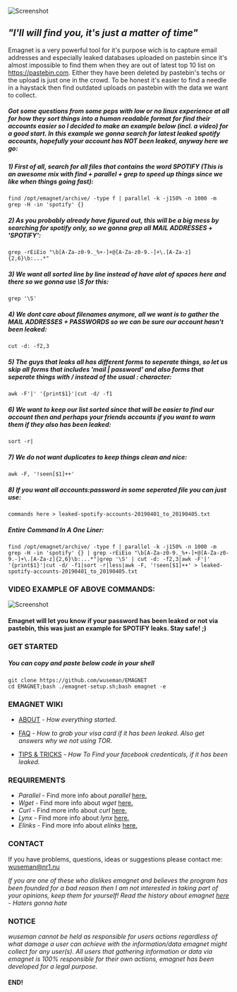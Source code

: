![Screenshot](https://nr1.nu/emagnet/pictures/emagnet-maskot.png)

## _"I'll will find you, it's just a matter of time"_

Emagnet is a very powerful tool for it's purpose wich is to capture email addresses and especially leaked databases uploaded on pastebin since it's almost impossible to find them when they are out of latest top 10 list on https://pastebin.com. Either they have been deleted by pastebin's techs or the upload is just one in the crowd. To be honest it's easier to find a needle in a haystack then find outdated uploads on pastebin with the data we want to collect.

##### Got some questions from some peps with low or no linux experience at all for how they sort things into a human readable format for find their accounts easier so I decided to make an example below (incl. a video) for a good start. In this example we gonna search for latest leaked spotify accounts, hopefully your account has NOT been leaked, anyway here we go: 

##### 1) First of all, search for all files that contains the word _SPOTIFY_ (This is an awesome mix with find + parallel + grep to speed up things since we like when things going fast):
   
    find /opt/emagnet/archive/ -type f | parallel -k -j150% -n 1000 -m grep -H -in 'spotify' {}

##### 2) As you probably already have figured out, this will be a big mess by searching for spotify only, so we gonna grep all _MAIL ADDRESSES_ + _'SPOTIFY'_:
    
    grep -rEiEio "\b[A-Za-z0-9._%+-]+@[A-Za-z0-9.-]+\.[A-Za-z]{2,6}\b:...*"

##### 3) We want all sorted line by line instead of have alot of spaces here and there so we gonna use \S for this:
    
    grep '\S' 

##### 4) We dont care about filenames anymore, all we want is to gather the MAIL ADDRESSES + PASSWORDS so we can be sure our account hasn't been leaked: 
    
    cut -d: -f2,3

##### 5) The guys that leaks all has different forms to seperate things, so let us skip all forms that includes 'mail | password' and also forms that seperate things with / instead of the usual : character:
  
    awk -F'|' '{print$1}'|cut -d/ -f1

##### 6) We want to keep our list sorted since that will be easier to find our account then and perhaps your friends accounts if you want to warn them if they also has been leaked:
    
    sort -r|

##### 7) We do not want duplicates to keep things clean and nice: 
    
    awk -F, '!seen[$1]++'

##### 8) If you want all accounts:password in some seperated file you can just use:

    commands here > leaked-spotify-accounts-20190401_to_20190405.txt 

##### Entire Command In A One Liner: 

    find /opt/emagnet/archive/ -type f | parallel -k -j150% -n 1000 -m grep -H -in 'spotify' {} | grep -rEiEio "\b[A-Za-z0-9._%+-]+@[A-Za-z0-9.-]+\.[A-Za-z]{2,6}\b:...*"|grep '\S' | cut -d: -f2,3|awk -F'|' '{print$1}'|cut -d/ -f1|sort -r|less|awk -F, '!seen[$1]++' > leaked-spotify-accounts-20190401_to_20190405.txt 
    
    
 ### VIDEO EXAMPLE OF ABOVE COMMANDS:
 
 ![Screenshot](_video/spotify-leaks.gif)

 
#### Emagnet will let you know if your password has been leaked or not via pastebin, this was just an example for SPOTIFY leaks. Stay safe! ;)


### GET STARTED

##### You can copy and paste below code in your shell 

    git clone https://github.com/wuseman/EMAGNET
    cd EMAGNET;bash ./emagnet-setup.sh;bash emagnet -e
    
### EMAGNET WIKI

- [ABOUT](https://github.com/wuseman/EMAGNET/wiki/ABOUT) - 
_How everything started._

- [FAQ](https://github.com/wuseman/EMAGNET/wiki/FAQ) - 
_How to grab your visa card if it has been leaked. Also get answers why we not using TOR._

- [TIPS & TRICKS](https://github.com/wuseman/EMAGNET/wiki) - 
_How To Find your facebook credenticals, if it has been leaked._

### REQUIREMENTS

- _Parallel_ - Find more info about _parallel_ [here.](https://www.gnu.org/software/parallel/)
- _Wget_     - Find more info about _wget_ [here.](https://www.gnu.org/software/wget/)
- _Curl_    - Find more info about _curl_ [here.](https://github.com/curl/curl)
- _Lynx_     - Find more info about _lynx_ [here.](https://lynx.browser.org/)
- _Elinks_   - Find more info about _elinks_ [here.](http://elinks.or.cz/)

### CONTACT 

  If you have problems, questions, ideas or suggestions please contact me: wuseman@nr1.nu

_If you are one of these who dislikes emagnet and believes the program has been founded for a bad reason then I am not interested in taking part of your opinions, keep them
for yourself! Read the history about emagnet [here](https://github.com/wuseman/EMAGNET/wiki/About) - Haters gonna hate_

### NOTICE

_wuseman cannot be held as responsible for users actions regardless of what damage a user can achieve with the information/data emagnet might collect for any user(s). All users that  gathering information or data via emagnet is 100% responsible for their own actions, emagnet has been developed for a legal purpose._

#### END!
